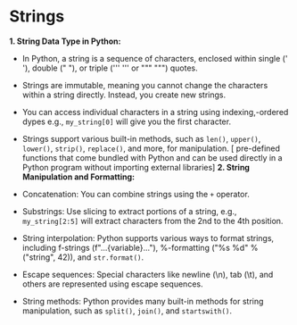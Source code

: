 # Strings

**1. String Data Type in Python:**

- In Python, a string is a sequence of characters, enclosed within single (' '), double (" "), or triple (''' ''' or """ """) quotes.
- Strings are immutable, meaning you cannot change the characters within a string directly. Instead, you create new strings.
- You can access individual characters in a string using indexing,-ordered dypes e.g., `my_string[0]` will give you the first character.
- Strings support various built-in methods, such as `len()`, `upper()`, `lower()`, `strip()`, `replace()`, and more, for manipulation.
 [ pre-defined functions that come bundled with Python and can be used directly in a Python program without importing external libraries]
**2. String Manipulation and Formatting:**

- Concatenation: You can combine strings using the `+` operator.
- Substrings: Use slicing to extract portions of a string, e.g., `my_string[2:5]` will extract characters from the 2nd to the 4th position.
- String interpolation: Python supports various ways to format strings, including f-strings (f"...{variable}..."), %-formatting ("%s %d" % ("string", 42)), and `str.format()`.
- Escape sequences: Special characters like newline (\n), tab (\t), and others are represented using escape sequences.
- String methods: Python provides many built-in methods for string manipulation, such as `split()`, `join()`, and `startswith()`.
